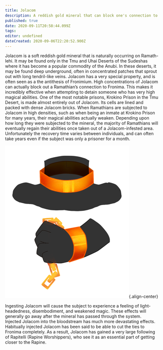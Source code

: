 ```yaml
---
title: Jolacom
description: A reddish gold mineral that can block one's connection to Fronima, thereby making performing magic impossible.
published: true
date: 2020-09-11T20:58:44.099Z
tags: 
editor: undefined
dateCreated: 2020-09-06T22:20:52.900Z
---
```


Jolacom is a soft reddish gold mineral that is naturally occurring on Ramath-lehi. It may be found only in the Tmu and Uhai Deserts of the Sudeshas where it has become a popular commodity of the Anubi. In these deserts, it may be found deep underground, often in concentrated patches that sprout out with long tendril-like veins. Jolacom has a very special property, and is often seen as a the antithesis of Fronimium. High concentrations of Jolacom can actually block out a Ramathian’s connection to Fronima. This makes it incredibly effective when attempting to detain someone who has very high magical abilities. One of the most notable prisons, Krokino Prison in the Tmu Desert, is made almost entirely out of Jolacom. Its cells are lined and packed with dense Jolacom bricks. When Ramathians are subjected to Jolacom in high densities, such as when being an inmate at Krokino Prison for many years, their magical abilities actually weaken. Depending upon how long they were subjected to the mineral, the majority of Ramathians will eventually regain their abilities once taken out of a Jolacom-infested area. Unfortunately the recovery time varies between individuals, and can often take years even if the subject was only a prisoner for a month.

![temrin-jolacom.png](/natural-resources/temrin-jolacom.png "A red-gold collar and cuffs made from Jolacom. Image by Temrin."){.align-center}

Ingesting Jolacom will cause the subject to experience a feeling of light-headedness, disembodiment, and weakened magic. These effects will generally go away after the mineral has passed through the system. Injected Jolacom into the bloodstream has much more devastating effects. Habitually injected Jolacom has been said to be able to cut the ties to Fronima completely. As a result, Jolacom has gained a very large following of Rapitelli (Rapine Worshippers), who see it as an essential part of getting closer to the Rapine.